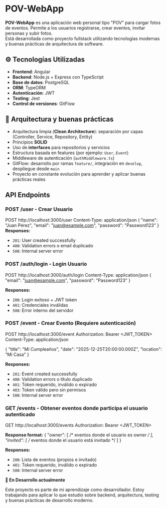 # POV-WebApp

**POV-WebApp** es una aplicación web personal tipo "POV" para cargar fotos de eventos. Permite a los usuarios registrarse, crear eventos, invitar personas y subir fotos.  
Está desarrollada como proyecto fullstack utilizando tecnologías modernas y buenas prácticas de arquitectura de software.

## ⚙️ Tecnologías Utilizadas

- **Frontend**: Angular  
- **Backend**: Node.js + Express con TypeScript  
- **Base de datos**: PostgreSQL  
- **ORM**: TypeORM  
- **Autenticación**: JWT  
- **Testing**: Jest  
- **Control de versiones**: GitFlow

## 🧠 Arquitectura y buenas prácticas

- Arquitectura limpia (**Clean Architecture**): separación por capas (Controller, Service, Repository, Entity)
- Principios **SOLID**
- Uso de **interfaces** para repositorios y servicios
- Estructura basada en features (por ejemplo: `User`, `Event`)
- Middleware de autenticación (`authMiddleware.ts`)
- GitFlow: desarrollo por ramas `feature/`, integración en `develop`, despliegue desde `main`
- Proyecto en constante evolución para aprender y aplicar buenas prácticas reales

## API Endpoints
### **POST /user** - Crear Usuario
POST http://localhost:3000/user
Content-Type: application/json
{
  "name": "Juan Pérez",
  "email": "juan@example.com", 
  "password": "Password123"
}
**Responses:**
- `201`: User created successfully
- `400`: Validation errors o email duplicado
- `500`: Internal server error

### **POST /auth/login** - Login Usuario
POST http://localhost:3000/auth/login
Content-Type: application/json
{
  "email": "juan@example.com", 
  "password": "Password123"
}

**Responses:**
- `200`: Login exitoso + JWT token
- `401`: Credenciales inválidas
- `500`: Error interno del servidor

### **POST /event** - Crear Evento (Requiere autenticación)
POST http://localhost:3000/event
Authorization: Bearer <JWT_TOKEN>
Content-Type: application/json

{
  "title": "Mi Cumpleaños",
  "date": "2025-12-25T20:00:00.000Z",
  "location": "Mi Casa"
}

**Responses:**
- `201`: Event created successfully
- `400`: Validation errors o título duplicado
- `401`: Token requerido, inválido o expirado
- `403`: Token válido pero sin permisos
- `500`: Internal server error

### **GET /events** - Obtener eventos donde participa el usuario autenticado
GET http://localhost:3000/events
Authorization: Bearer <JWT_TOKEN>

**Response format:**
{
  "owner": [ /* eventos donde el usuario es owner */ ],
  "invited": [ /* eventos donde el usuario está invitado */ ]
}

**Responses:**
- `200`: Lista de eventos (propios e invitado)
- `401`: Token requerido, inválido o expirado
- `500`: Internal server error

**🚧 En Desarrollo actualmente**

Este proyecto es parte de mi aprendizaje como desarrollador. Estoy trabajando para aplicar lo que estudio sobre backend, arquitectura, testing y buenas prácticas de desarrollo moderno.
